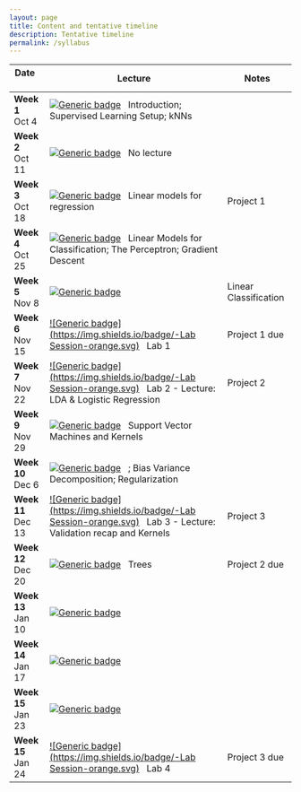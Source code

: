 ```yaml
---
layout: page
title: Content and tentative timeline
description: Tentative timeline
permalink: /syllabus
---
```


|  Date     &nbsp; &nbsp;&nbsp; &nbsp;&nbsp; &nbsp;  | Lecture           | Notes |
| --------- | --------------- | ------ |
| **Week 1** <br> Oct 4       | [![Generic badge](https://img.shields.io/badge/-Lecture-blue.svg)](https://shields.io/) &nbsp; Introduction; Supervised Learning Setup; kNNs   |   |
| **Week 2** <br> Oct 11      | [![Generic badge](https://img.shields.io/badge/-Lecture-blue.svg)](https://shields.io/) &nbsp; No lecture     |    |
| **Week 3** <br> Oct 18      | [![Generic badge](https://img.shields.io/badge/-Lecture-blue.svg)](https://shields.io/) &nbsp; Linear models for regression       |  Project 1  |
| **Week 4** <br> Oct 25      |  [![Generic badge](https://img.shields.io/badge/-Lecture-blue.svg)](https://shields.io/) &nbsp; Linear Models for Classification; The Perceptron; Gradient Descent     |    |
| **Week 5** <br> Nov 8      | [![Generic badge](https://img.shields.io/badge/-Lecture-blue.svg)](https://shields.io/) &nbsp;      |  Linear Classification  |
| **Week 6** <br> Nov 15      |  [![Generic badge](https://img.shields.io/badge/-Lab Session-orange.svg)](https://shields.io/) &nbsp; Lab 1  |  Project 1 due    |
| **Week 7** <br> Nov 22      |  [![Generic badge](https://img.shields.io/badge/-Lab Session-orange.svg)](https://shields.io/) &nbsp; Lab 2 - Lecture: LDA & Logistic Regression    | Project 2  |
| **Week 9** <br> Nov 29      | [![Generic badge](https://img.shields.io/badge/-Lecture-blue.svg)](https://shields.io/) &nbsp;  Support Vector Machines  and Kernels |    |
| **Week 10** <br> Dec 6      | [![Generic badge](https://img.shields.io/badge/-Lecture-blue.svg)](https://shields.io/) &nbsp; ;   Bias Variance Decomposition; Regularization   |    |
| **Week 11** <br> Dec 13      | [![Generic badge](https://img.shields.io/badge/-Lab Session-orange.svg)](https://shields.io/) &nbsp; Lab 3 - Lecture: Validation recap and Kernels  |  Project 3  |
| **Week 12** <br> Dec 20     | [![Generic badge](https://img.shields.io/badge/-Lecture-blue.svg)](https://shields.io/) &nbsp;   Trees   |   Project 2 due |
| **Week 13** <br> Jan 10      | [![Generic badge](https://img.shields.io/badge/-Lecture-blue.svg)](https://shields.io/) &nbsp;        |    |
| **Week 14** <br> Jan 17      | [![Generic badge](https://img.shields.io/badge/-Lecture-blue.svg)](https://shields.io/) &nbsp;      |    |
 **Week 15** <br> Jan 23      | [![Generic badge](https://img.shields.io/badge/-Lecture-blue.svg)](https://shields.io/) &nbsp;      |    |
| **Week 15** <br> Jan 24      | [![Generic badge](https://img.shields.io/badge/-Lab Session-orange.svg)](https://shields.io/) &nbsp; Lab 4    | Project 3 due |

